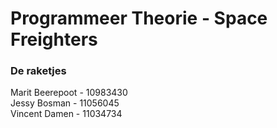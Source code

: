 # Programmeer Theorie - Space Freighters


### De raketjes
Marit Beerepoot - 10983430  
Jessy Bosman - 11056045  
Vincent Damen - 11034734  
